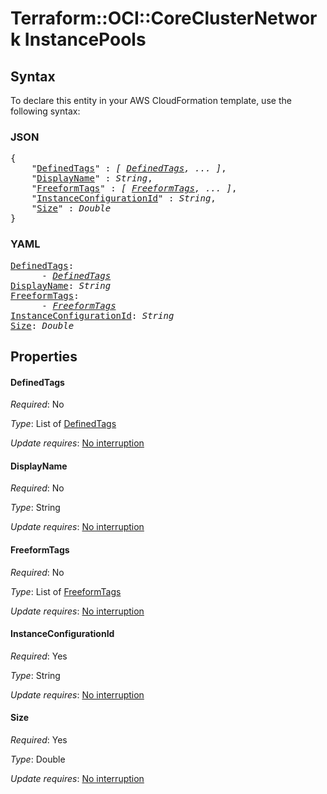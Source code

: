 # Terraform::OCI::CoreClusterNetwork InstancePools

## Syntax

To declare this entity in your AWS CloudFormation template, use the following syntax:

### JSON

<pre>
{
    "<a href="#definedtags" title="DefinedTags">DefinedTags</a>" : <i>[ <a href="instancepools-definedtags.md">DefinedTags</a>, ... ]</i>,
    "<a href="#displayname" title="DisplayName">DisplayName</a>" : <i>String</i>,
    "<a href="#freeformtags" title="FreeformTags">FreeformTags</a>" : <i>[ <a href="instancepools-freeformtags.md">FreeformTags</a>, ... ]</i>,
    "<a href="#instanceconfigurationid" title="InstanceConfigurationId">InstanceConfigurationId</a>" : <i>String</i>,
    "<a href="#size" title="Size">Size</a>" : <i>Double</i>
}
</pre>

### YAML

<pre>
<a href="#definedtags" title="DefinedTags">DefinedTags</a>: <i>
      - <a href="instancepools-definedtags.md">DefinedTags</a></i>
<a href="#displayname" title="DisplayName">DisplayName</a>: <i>String</i>
<a href="#freeformtags" title="FreeformTags">FreeformTags</a>: <i>
      - <a href="instancepools-freeformtags.md">FreeformTags</a></i>
<a href="#instanceconfigurationid" title="InstanceConfigurationId">InstanceConfigurationId</a>: <i>String</i>
<a href="#size" title="Size">Size</a>: <i>Double</i>
</pre>

## Properties

#### DefinedTags

_Required_: No

_Type_: List of <a href="instancepools-definedtags.md">DefinedTags</a>

_Update requires_: [No interruption](https://docs.aws.amazon.com/AWSCloudFormation/latest/UserGuide/using-cfn-updating-stacks-update-behaviors.html#update-no-interrupt)

#### DisplayName

_Required_: No

_Type_: String

_Update requires_: [No interruption](https://docs.aws.amazon.com/AWSCloudFormation/latest/UserGuide/using-cfn-updating-stacks-update-behaviors.html#update-no-interrupt)

#### FreeformTags

_Required_: No

_Type_: List of <a href="instancepools-freeformtags.md">FreeformTags</a>

_Update requires_: [No interruption](https://docs.aws.amazon.com/AWSCloudFormation/latest/UserGuide/using-cfn-updating-stacks-update-behaviors.html#update-no-interrupt)

#### InstanceConfigurationId

_Required_: Yes

_Type_: String

_Update requires_: [No interruption](https://docs.aws.amazon.com/AWSCloudFormation/latest/UserGuide/using-cfn-updating-stacks-update-behaviors.html#update-no-interrupt)

#### Size

_Required_: Yes

_Type_: Double

_Update requires_: [No interruption](https://docs.aws.amazon.com/AWSCloudFormation/latest/UserGuide/using-cfn-updating-stacks-update-behaviors.html#update-no-interrupt)

